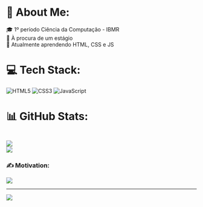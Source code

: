 # 💫 About Me:
🎓 1º período Ciência da Computação - IBMR<br>💼 À procura de um estágio<br>📖 Atualmente aprendendo HTML, CSS e JS


# 💻 Tech Stack:
![HTML5](https://img.shields.io/badge/html5-%23E34F26.svg?style=for-the-badge&logo=html5&logoColor=white) ![CSS3](https://img.shields.io/badge/css3-%231572B6.svg?style=for-the-badge&logo=css3&logoColor=white) ![JavaScript](https://img.shields.io/badge/javascript-%23323330.svg?style=for-the-badge&logo=javascript&logoColor=%23F7DF1E)
# 📊 GitHub Stats:
<br/>![](https://github-readme-streak-stats.herokuapp.com/?user=gabrielescudine&theme=nightowl&hide_border=false)<br/>
![](https://github-readme-stats.vercel.app/api/top-langs/?username=gabrielescudine&theme=nightowl&hide_border=false&include_all_commits=false&count_private=false&layout=compact)

### ✍️ Motivation:
![](https://quotes-github-readme.vercel.app/api?type=horizontal&theme=tokyonight)

---
[![](https://visitcount.itsvg.in/api?id=gabrielescudine&icon=9&color=6)](https://visitcount.itsvg.in)

<!-- Proudly created with GPRM ( https://gprm.itsvg.in ) -->
